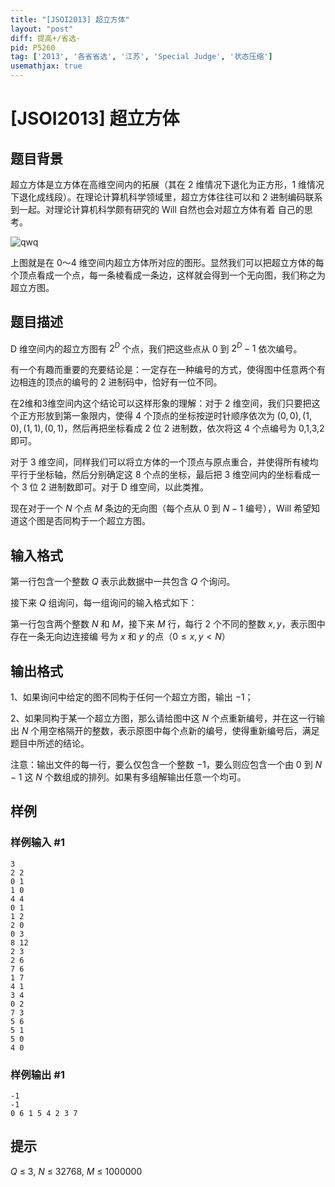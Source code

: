```yaml
---
title: "[JSOI2013] 超立方体"
layout: "post"
diff: 提高+/省选-
pid: P5260
tag: ['2013', '各省省选', '江苏', 'Special Judge', '状态压缩']
usemathjax: true
---
```


# [JSOI2013] 超立方体
## 题目背景

超立方体是立方体在高维空间内的拓展（其在 2 维情况下退化为正方形，1 维情况下退化成线段）。在理论计算机科学领域里，超立方体往往可以和 2 进制编码联系到一起。对理论计算机科学颇有研究的 Will 自然也会对超立方体有着
自己的思考。

![qwq](https://cdn.luogu.com.cn/upload/pic/54052.png)

上图就是在 0～4 维空间内超立方体所对应的图形。显然我们可以把超立方体的每个顶点看成一个点，每一条棱看成一条边，这样就会得到一个无向图，我们称之为超立方图。
## 题目描述

D 维空间内的超立方图有 $2^D$ 个点，我们把这些点从 $0$ 到 $2^D-1$ 依次编号。

有一个有趣而重要的充要结论是：一定存在一种编号的方式，使得图中任意两个有边相连的顶点的编号的 2 进制码中，恰好有一位不同。

在2维和3维空间内这个结论可以这样形象的理解：对于 2 维空间，我们只要把这个正方形放到第一象限内，使得 4 个顶点的坐标按逆时针顺序依次为 $(0,0),(1,0),(1,1),(0,1)$，然后再把坐标看成 2 位 2 进制数，依次将这 4 个点编号为  0,1,3,2即可。

对于 3 维空间，同样我们可以将立方体的一个顶点与原点重合，并使得所有棱均平行于坐标轴，然后分别确定这 8 个点的坐标，最后把 3 维空间内的坐标看成一个 3 位 2 进制数即可。对于 D 维空间，以此类推。

现在对于一个 $N$ 个点 $M$ 条边的无向图（每个点从 $0$ 到 $N-1$ 编号），Will 希望知道这个图是否同构于一个超立方图。
## 输入格式

第一行包含一个整数 $Q$ 表示此数据中一共包含 $Q$ 个询问。

接下来 $Q$ 组询问，每一组询问的输入格式如下：

第一行包含两个整数 $N$ 和 $M$，接下来 $M$ 行，每行 2 个不同的整数 $x,y$，表示图中存在一条无向边连接编
号为 $x$ 和 $y$ 的点（$0 \le x,y < N$）



## 输出格式

1、如果询问中给定的图不同构于任何一个超立方图，输出 $-1$；

2、如果同构于某一个超立方图，那么请给图中这 $N$ 个点重新编号，并在这一行输出 $N$ 个用空格隔开的整数，表示原图中每个点新的编号，使得重新编号后，满足题目中所述的结论。

注意：输出文件的每一行，要么仅包含一个整数 $-1$，要么则应包含一个由 $0$ 到 $N-1$ 这 $N$ 个数组成的排列。如果有多组解输出任意一个均可。
## 样例

### 样例输入 #1
```
3
2 2
0 1
1 0
4 4
0 1
1 2
2 0
0 3
8 12
2 3
2 6
7 6
1 7
4 1
3 4
0 2
7 3
5 6
5 1
5 0
4 0
```
### 样例输出 #1
```
-1
-1
0 6 1 5 4 2 3 7
```
## 提示

$Q~\leq~3,~N~\leq~32768,~M~\leq~1000000$

